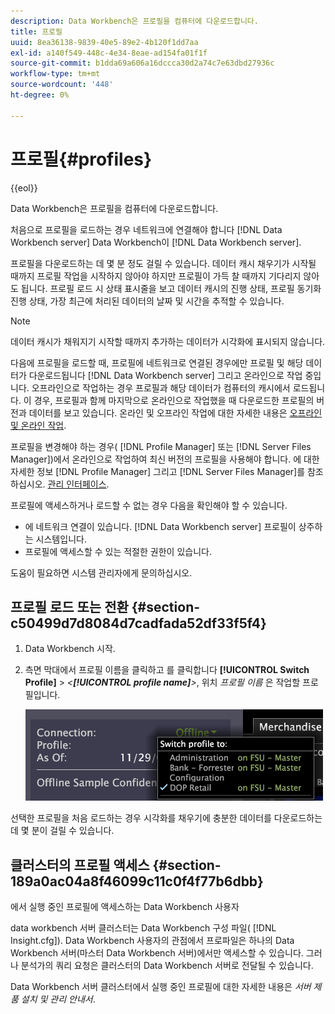 ```yaml
---
description: Data Workbench은 프로필을 컴퓨터에 다운로드합니다.
title: 프로필
uuid: 8ea36138-9839-40e5-89e2-4b120f1dd7aa
exl-id: a140f549-448c-4e34-8eae-ad154fa01f1f
source-git-commit: b1dda69a606a16dccca30d2a74c7e63dbd27936c
workflow-type: tm+mt
source-wordcount: '448'
ht-degree: 0%

---
```


# 프로필{#profiles}

{{eol}}

Data Workbench은 프로필을 컴퓨터에 다운로드합니다.

처음으로 프로필을 로드하는 경우 네트워크에 연결해야 합니다 [!DNL Data Workbench server] Data Workbench이 [!DNL Data Workbench server].

프로필을 다운로드하는 데 몇 분 정도 걸릴 수 있습니다. 데이터 캐시 채우기가 시작될 때까지 프로필 작업을 시작하지 않아야 하지만 프로필이 가득 찰 때까지 기다리지 않아도 됩니다. 프로필 로드 시 상태 표시줄을 보고 데이터 캐시의 진행 상태, 프로필 동기화 진행 상태, 가장 최근에 처리된 데이터의 날짜 및 시간을 추적할 수 있습니다.

>[!NOTE]
>
>데이터 캐시가 채워지기 시작할 때까지 추가하는 데이터가 시각화에 표시되지 않습니다.

다음에 프로필을 로드할 때, 프로필에 네트워크로 연결된 경우에만 프로필 및 해당 데이터가 다운로드됩니다 [!DNL Data Workbench server] 그리고 온라인으로 작업 중입니다. 오프라인으로 작업하는 경우 프로필과 해당 데이터가 컴퓨터의 캐시에서 로드됩니다. 이 경우, 프로필과 함께 마지막으로 온라인으로 작업했을 때 다운로드한 프로필의 버전과 데이터를 보고 있습니다. 온라인 및 오프라인 작업에 대한 자세한 내용은 [오프라인 및 온라인 작업](../../home/c-get-started/c-off-on.md#concept-cef8758ede044b18b3558376c5eb9f54).

프로필을 변경해야 하는 경우( [!DNL Profile Manager] 또는 [!DNL Server Files Manager])에서 온라인으로 작업하여 최신 버전의 프로필을 사용해야 합니다. 에 대한 자세한 정보 [!DNL Profile Manager] 그리고 [!DNL Server Files Manager]를 참조하십시오. [관리 인터페이스](../../home/c-get-started/c-admin-intrf/c-admin-intrf.md#concept-855c1a91e1a948969fab592adca15f74).

프로필에 액세스하거나 로드할 수 없는 경우 다음을 확인해야 할 수 있습니다.

* 에 네트워크 연결이 있습니다. [!DNL Data Workbench server] 프로필이 상주하는 시스템입니다.
* 프로필에 액세스할 수 있는 적절한 권한이 있습니다.

도움이 필요하면 시스템 관리자에게 문의하십시오.

## 프로필 로드 또는 전환 {#section-c50499d7d8084d7cadfada52df33f5f4}

1. Data Workbench 시작.
1. 측면 막대에서 프로필 이름을 클릭하고 를 클릭합니다 **[!UICONTROL Switch Profile]** > *&lt;**[!UICONTROL profile name]**>*, 위치 *프로필 이름* 은 작업할 프로필입니다.

   ![](assets/sidebar_profile.png)

선택한 프로필을 처음 로드하는 경우 시각화를 채우기에 충분한 데이터를 다운로드하는 데 몇 분이 걸릴 수 있습니다.

## 클러스터의 프로필 액세스 {#section-189a0ac04a8f46099c11c0f4f77b6dbb}

에서 실행 중인 프로필에 액세스하는 Data Workbench 사용자

data workbench 서버 클러스터는 Data Workbench 구성 파일( [!DNL Insight.cfg]). Data Workbench 사용자의 관점에서 프로파일은 하나의 Data Workbench 서버(마스터 Data Workbench 서버)에서만 액세스할 수 있습니다. 그러나 분석가의 쿼리 요청은 클러스터의 Data Workbench 서버로 전달될 수 있습니다.

Data Workbench 서버 클러스터에서 실행 중인 프로필에 대한 자세한 내용은 *서버 제품 설치 및 관리 안내서*.
